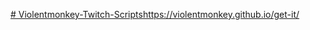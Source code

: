 [# Violentmonkey-Twitch-Scripts](https://violentmonkey.github.io/get-it/)https://violentmonkey.github.io/get-it/
